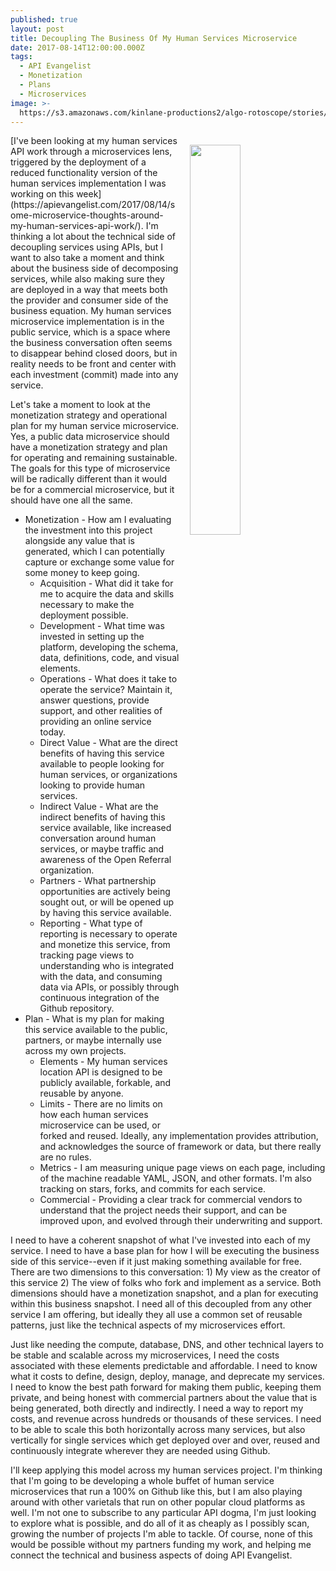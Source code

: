 ```yaml
---
published: true
layout: post
title: Decoupling The Business Of My Human Services Microservice
date: 2017-08-14T12:00:00.000Z
tags:
  - API Evangelist
  - Monetization
  - Plans
  - Microservices
image: >-
  https://s3.amazonaws.com/kinlane-productions2/algo-rotoscope/stories/containership_dali_three.jpg
---
```

<p><img src="https://s3.amazonaws.com/kinlane-productions2/algo-rotoscope/stories/containership_dali_three.jpg" align="right" width="40%" style="padding: 15px;" /></p>[I've been looking at my human services API work through a microservices lens, triggered by the deployment of a reduced functionality version of the human services implementation I was working on this week](https://apievangelist.com/2017/08/14/some-microservice-thoughts-around-my-human-services-api-work/). I'm thinking a lot about the technical side of decoupling services using APIs, but I want to also take a moment and think about the business side of decomposing services, while also making sure they are deployed in a way that meets both the provider and consumer side of the business equation. My human services microservice implementation is in the public service, which is a space where the business conversation often seems to disappear behind closed doors, but in reality needs to be front and center with each investment (commit) made into any service.

Let's take a moment to look at the monetization strategy and operational plan for my human service microservice. Yes, a public data microservice should have a monetization strategy and plan for operating and remaining sustainable. The goals for this type of microservice will be radically different than it would be for a commercial microservice, but it should have one all the same.

- Monetization - How am I evaluating the investment into this project alongside any value that is generated, which I can potentially capture or exchange some value for some money to keep going.
	- Acquisition - What did it take for me to acquire the data and skills necessary to make the deployment possible.
    - Development - What time was invested in setting up the platform, developing the schema, data, definitions, code, and visual elements.
    - Operations - What does it take to operate the service? Maintain it, answer questions, provide support, and other realities of providing an online service today.
    - Direct Value - What are the direct benefits of having this service available to people looking for human services, or organizations looking to provide human services.
    - Indirect Value - What are the indirect benefits of having this service available, like increased conversation around human services, or maybe traffic and awareness of the Open Referral organization.    
    - Partners - What partnership opportunities are actively being sought out, or will be opened up by having this service available.
    - Reporting - What type of reporting is necessary to operate and monetize this service, from tracking page views to understanding who is integrated with the data, and consuming data via APIs, or possibly through continuous integration of the Github repository.
- Plan - What is my plan for making this service available to the public, partners, or maybe internally use across my own projects.
	- Elements - My human services location API is designed to be publicly available, forkable, and reusable by anyone.
    - Limits - There are no limits on how each human services microservice can be used, or forked and reused. Ideally, any implementation provides attribution, and acknowledges the source of framework or data, but there really are no rules.
	- Metrics - I am measuring unique page views on each page, including of the machine readable YAML, JSON, and other formats. I'm also tracking on stars, forks, and commits for each service.
    - Commercial - Providing a clear track for commercial vendors to understand that the project needs their support, and can be improved upon, and evolved through their underwriting and support.

I need to have a coherent snapshot of what I've invested into each of my service. I need to have a base plan for how I will be executing the business side of this service--even if it just making something available for free. There are two dimensions to this conversation: 1) My view as the creator of this service 2) The view of folks who fork and implement as a service. Both dimensions should have a monetization snapshot, and a plan for executing within this business snapshot. I need all of this decoupled from any other service I am offering, but ideally they all use a common set of reusable patterns, just like the technical aspects of my microservices effort.

Just like needing the compute, database, DNS, and other technical layers to be stable and scalable across my microservices, I need the costs associated with these elements predictable and affordable. I need to know what it costs to define, design, deploy, manage, and deprecate my services. I need to know the best path forward for making them public, keeping them private, and being honest with commercial partners about the value that is being generated, both directly and indirectly. I need a way to report my costs, and revenue across hundreds or thousands of these services. I need to be able to scale this both horizontally across many services, but also vertically for single services which get deployed over and over, reused and continuously integrate wherever they are needed using Github.

I'll keep applying this model across my human services project. I'm thinking that I'm going to be developing a whole buffet of human service microservices that run a 100% on Github like this, but I am also playing around with other varietals that run on other popular cloud platforms as well. I'm not one to subscribe to any particular API dogma, I'm just looking to explore what is possible, and do all of it as cheaply as I possibly scan, growing the number of projects I'm able to tackle. Of course, none of this would be possible without my partners funding my work, and helping me connect the technical and business aspects of doing API Evangelist.
